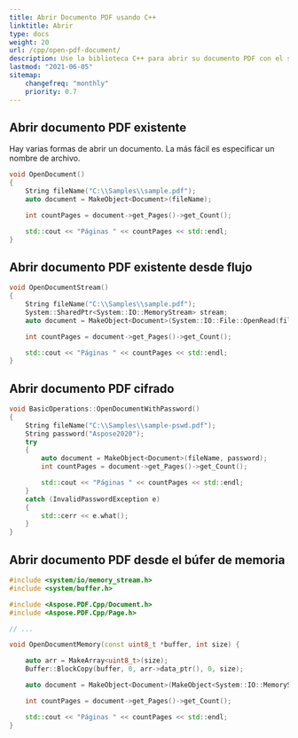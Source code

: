 ```yaml
---
title: Abrir Documento PDF usando C++
linktitle: Abrir
type: docs
weight: 20
url: /cpp/open-pdf-document/
description: Use la biblioteca C++ para abrir su documento PDF con el siguiente fragmento de código por Aspose.PDF.
lastmod: "2021-06-05"
sitemap:
    changefreq: "monthly"
    priority: 0.7
---
```


## Abrir documento PDF existente

Hay varias formas de abrir un documento. La más fácil es especificar un nombre de archivo.

```cpp
void OpenDocument()
{
    String fileName("C:\\Samples\\sample.pdf");
    auto document = MakeObject<Document>(fileName);

    int countPages = document->get_Pages()->get_Count();

    std::cout << "Páginas " << countPages << std::endl;
}
```

## Abrir documento PDF existente desde flujo

```cpp
void OpenDocumentStream()
{
    String fileName("C:\\Samples\\sample.pdf");
    System::SharedPtr<System::IO::MemoryStream> stream;
    auto document = MakeObject<Document>(System::IO::File::OpenRead(fileName));

    int countPages = document->get_Pages()->get_Count();

    std::cout << "Páginas " << countPages << std::endl;
}
```

## Abrir documento PDF cifrado

```cpp
void BasicOperations::OpenDocumentWithPassword()
{
    String fileName("C:\\Samples\\sample-pswd.pdf");
    String password("Aspose2020");
    try
    {
        auto document = MakeObject<Document>(fileName, password);
        int countPages = document->get_Pages()->get_Count();

        std::cout << "Páginas " << countPages << std::endl;
    }
    catch (InvalidPasswordException e)
    {
        std::cerr << e.what();
    }
}
```

## Abrir documento PDF desde el búfer de memoria

```cpp
#include <system/io/memory_stream.h>
#include <system/buffer.h>

#include <Aspose.PDF.Cpp/Document.h>
#include <Aspose.PDF.Cpp/Page.h>

// ...

void OpenDocumentMemory(const uint8_t *buffer, int size) {

    auto arr = MakeArray<uint8_t>(size);
    Buffer::BlockCopy(buffer, 0, arr->data_ptr(), 0, size);

    auto document = MakeObject<Document>(MakeObject<System::IO::MemoryStream>(arr));

    int countPages = document->get_Pages()->get_Count();

    std::cout << "Páginas " << countPages << std::endl;
}
```